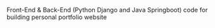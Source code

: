 Front-End & Back-End (Python Django and Java Springboot) code for building personal portfolio website
